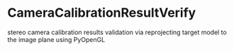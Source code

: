 # CameraCalibrationResultVerify
stereo camera calibration results validation via reprojecting target model to the image plane using PyOpenGL
